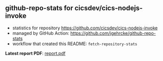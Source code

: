 ## github-repo-stats for cicsdev/cics-nodejs-invoke

- statistics for repository https://github.com/cicsdev/cics-nodejs-invoke
- managed by GitHub Action: https://github.com/jgehrcke/github-repo-stats
- workflow that created this README: `fetch-repository-stats`

**Latest report PDF**: [report.pdf](https://github.com/cicsdev/repo-stats/raw/reports/cicsdev/cics-nodejs-invoke/latest-report/report.pdf)

